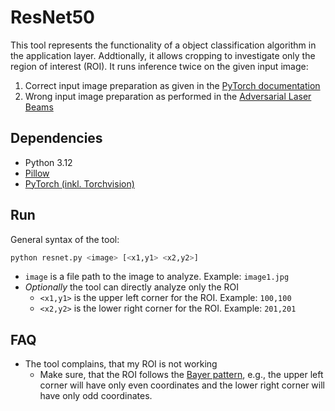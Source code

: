 
# ResNet50

This tool represents the functionality of a object classification algorithm in the application layer. Addtionally, it allows cropping to investigate only the region of interest (ROI). It runs inference twice on the given input image:

1. Correct input image preparation as given in the [PyTorch documentation](https://pytorch.org/get-started/locally/)
2. Wrong input image preparation as performed in the [Adversarial Laser Beams](https://github.com/RjDuan/Advlight/blob/main/test.py)

## Dependencies
* Python 3.12
* [Pillow](https://pypi.org/project/pillow/)
* [PyTorch (inkl. Torchvision)](https://pytorch.org/get-started/locally/)


## Run
General syntax of the tool:

```bash
python resnet.py <image> [<x1,y1> <x2,y2>]
```

* `image` is a file path to the image to analyze. Example: `image1.jpg`
* _Optionally_ the tool can directly analyze only the ROI
    * `<x1,y1>` is the upper left corner for the ROI. Example: `100,100`
    * `<x2,y2>` is the lower right corner for the ROI. Example: `201,201`

## FAQ
* The tool complains, that my ROI is not working
    * Make sure, that the ROI follows the [Bayer pattern](https://en.wikipedia.org/wiki/Bayer_filter), e.g., the upper left corner will have only even coordinates and the lower right corner will have only odd coordinates.